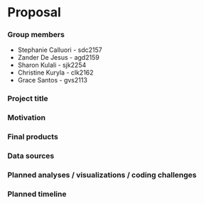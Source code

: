 Proposal
================

### Group members

- Stephanie Calluori - sdc2157
- Zander De Jesus - agd2159
- Sharon Kulali - sjk2254
- Christine Kuryla - clk2162
- Grace Santos - gvs2113

### Project title

### Motivation

### Final products

### Data sources

### Planned analyses / visualizations / coding challenges

### Planned timeline
